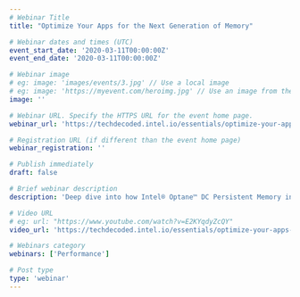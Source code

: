 ```yaml
---
# Webinar Title
title: "Optimize Your Apps for the Next Generation of Memory"

# Webinar dates and times (UTC)
event_start_date: '2020-03-11T00:00:00Z'
event_end_date: '2020-03-11T00:00:00Z'

# Webinar image
# eg: image: 'images/events/3.jpg' // Use a local image
# eg: image: 'https://myevent.com/heroimg.jpg' // Use an image from the event website
image: ''

# Webinar URL. Specify the HTTPS URL for the event home page.
webinar_url: 'https://techdecoded.intel.io/essentials/optimize-your-apps-for-the-next-generation-of-memory/#gs.cneork'

# Registration URL (if different than the event home page)
webinar_registration: ''

# Publish immediately
draft: false

# Brief webinar description
description: 'Deep dive into how Intel® Optane™ DC Persistent Memory increases the capacity of available system memory, and delivers rapid'

# Video URL
# eg: url: "https://www.youtube.com/watch?v=E2KYqdyZcQY"
video_url: 'https://techdecoded.intel.io/essentials/optimize-your-apps-for-the-next-generation-of-memory/#gs.cneork'

# Webinars category
webinars: ['Performance']

# Post type
type: 'webinar'
---
```


<!--- Do not write any content here. The front matter is the only required information. -->
